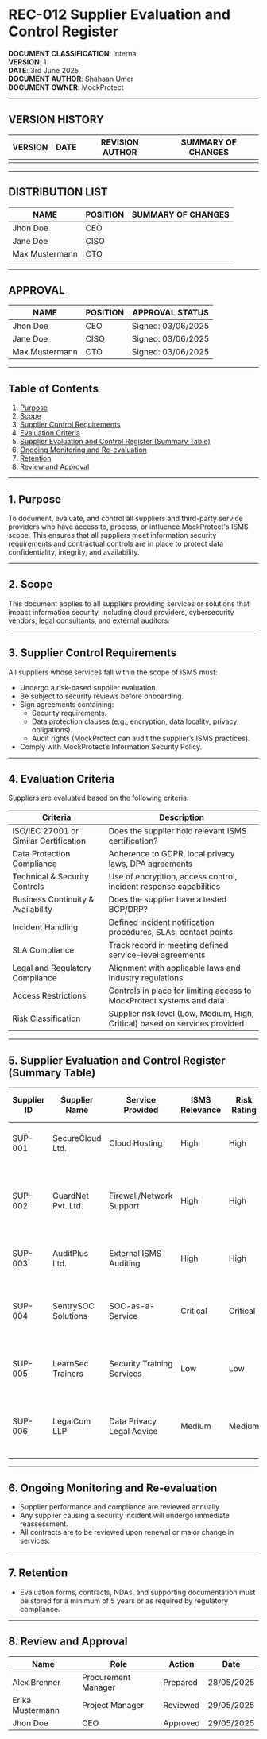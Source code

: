 # REC-012 Supplier Evaluation and Control Register

**DOCUMENT CLASSIFICATION**: Internal  
**VERSION**: 1  
**DATE**: 3rd June 2025  
**DOCUMENT AUTHOR**: Shahaan Umer  
**DOCUMENT OWNER**: MockProtect  

---

## VERSION HISTORY

| VERSION | DATE | REVISION AUTHOR | SUMMARY OF CHANGES |
|---------|------|-----------------|--------------------|
|         |      |                 |                    |

---

## DISTRIBUTION LIST

| NAME            | POSITION | SUMMARY OF CHANGES |
|-----------------|----------|--------------------|
| Jhon Doe        | CEO      |                    |
| Jane Doe        | CISO     |                    |
| Max Mustermann  | CTO      |                    |

---

## APPROVAL

| NAME            | POSITION | APPROVAL STATUS         |
|-----------------|----------|------------------------|
| Jhon Doe        | CEO      | Signed: 03/06/2025     |
| Jane Doe        | CISO     | Signed: 03/06/2025     |
| Max Mustermann  | CTO      | Signed: 03/06/2025     |

---

## Table of Contents

1. [Purpose](#1-purpose)  
2. [Scope](#2-scope)  
3. [Supplier Control Requirements](#3-supplier-control-requirements)  
4. [Evaluation Criteria](#4-evaluation-criteria)  
5. [Supplier Evaluation and Control Register (Summary Table)](#5-supplier-evaluation-and-control-register-summary-table)  
6. [Ongoing Monitoring and Re-evaluation](#6-ongoing-monitoring-and-re-evaluation)  
7. [Retention](#7-retention)  
8. [Review and Approval](#8-review-and-approval)  

---

## 1. Purpose

To document, evaluate, and control all suppliers and third-party service providers who have access to, process, or influence MockProtect's ISMS scope. This ensures that all suppliers meet information security requirements and contractual controls are in place to protect data confidentiality, integrity, and availability.

---

## 2. Scope

This document applies to all suppliers providing services or solutions that impact information security, including cloud providers, cybersecurity vendors, legal consultants, and external auditors.

---

## 3. Supplier Control Requirements

All suppliers whose services fall within the scope of ISMS must:

- Undergo a risk-based supplier evaluation.
- Be subject to security reviews before onboarding.
- Sign agreements containing:
  - Security requirements.
  - Data protection clauses (e.g., encryption, data locality, privacy obligations).
  - Audit rights (MockProtect can audit the supplier’s ISMS practices).
- Comply with MockProtect’s Information Security Policy.

---

## 4. Evaluation Criteria

Suppliers are evaluated based on the following criteria:

| Criteria                     | Description                                          |
|------------------------------|------------------------------------------------------|
| ISO/IEC 27001 or Similar Certification | Does the supplier hold relevant ISMS certification? |
| Data Protection Compliance  | Adherence to GDPR, local privacy laws, DPA agreements |
| Technical & Security Controls | Use of encryption, access control, incident response capabilities |
| Business Continuity & Availability | Does the supplier have a tested BCP/DRP?           |
| Incident Handling           | Defined incident notification procedures, SLAs, contact points |
| SLA Compliance              | Track record in meeting defined service-level agreements |
| Legal and Regulatory Compliance | Alignment with applicable laws and industry regulations |
| Access Restrictions         | Controls in place for limiting access to MockProtect systems and data |
| Risk Classification         | Supplier risk level (Low, Medium, High, Critical) based on services provided |

---

## 5. Supplier Evaluation and Control Register (Summary Table)

| Supplier ID | Supplier Name      | Service Provided          | ISMS Relevance | Risk Rating | Controls Applied                                        | Contract Security Clauses | Evaluation Date | Next Review  |
|-------------|-------------------|--------------------------|----------------|-------------|--------------------------------------------------------|--------------------------|-----------------|--------------|
| SUP-001     | SecureCloud Ltd.  | Cloud Hosting            | High           | High        | SLA, encryption, audit rights, ISO 27001               | Yes                      | 01/03/2025      | 01/03/2026   |
| SUP-002     | GuardNet Pvt. Ltd.| Firewall/Network Support | High           | High        | Monthly access reviews, NDA, system hardening controls | Yes                      | 02/05/2025      | 02/05/2026   |
| SUP-003     | AuditPlus Ltd.    | External ISMS Auditing   | High           | High        | NDA, scope agreement, audit logs review                | Yes                      | 15/01/2025      | 15/01/2026   |
| SUP-004     | SentrySOC Solutions | SOC-as-a-Service        | Critical       | Critical    | 24/7 monitoring, DLP tools, response SLAs, log retention | Yes                    | 05/05/2025      | 05/05/2026   |
| SUP-005     | LearnSec Trainers | Security Training Services | Low          | Low         | Trainer certification review, feedback forms           | Yes                      | 20/02/2025      | 20/02/2026   |
| SUP-006     | LegalCom LLP      | Data Privacy Legal Advice | Medium        | Medium      | GDPR advisory review, clause control, NDA              | Yes                      | 18/04/2025      | 18/04/2026   |

---

## 6. Ongoing Monitoring and Re-evaluation

- Supplier performance and compliance are reviewed annually.
- Any supplier causing a security incident will undergo immediate reassessment.
- All contracts are to be reviewed upon renewal or major change in services.

---

## 7. Retention

- Evaluation forms, contracts, NDAs, and supporting documentation must be stored for a minimum of 5 years or as required by regulatory compliance.

---

## 8. Review and Approval

| Name              | Role                | Action      | Date        |
|-------------------|--------------------|-------------|-------------|
| Alex Brenner      | Procurement Manager | Prepared    | 28/05/2025  |
| Erika Mustermann  | Project Manager     | Reviewed    | 29/05/2025  |
| Jhon Doe          | CEO                 | Approved    | 29/05/2025  |
